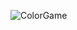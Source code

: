 ![ColorGame](https://socialify.git.ci/gazal2708/ColorGame/image?description=1&forks=1&language=1&name=1&owner=1&pulls=1&stargazers=1&theme=Dark)
